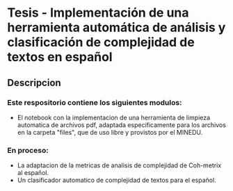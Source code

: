 # Tesis - Implementación de una herramienta automática de análisis y clasificación de complejidad de textos en español

## Descripcion

### Este respositorio contiene los siguientes modulos:

* El notebook con la implementacion de una herramienta de limpieza automatica 
de archivos pdf, adaptada especificamente para los archivos en la carpeta
"files", que de uso libre y provistos por el MINEDU.

### En proceso:

* La adaptacion de la metricas de analisis de complejidad de Coh-metrix al español.
* Un clasificador automatico de complejidad de textos para el español.

